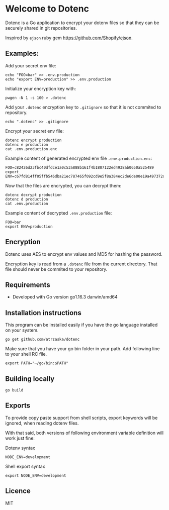 # Welcome to Dotenc

Dotenc is a Go application to encrypt your dotenv files so that they can be securely shared in git repositories.

Inspired by `ejson` ruby gem https://github.com/Shopify/ejson.

## Examples:

Add your secret env file:

    echo "FOO=bar" >> .env.production
    echo "export ENV=production" >> .env.production

Initialize your encryption key with:

    pwgen -N 1 -s 100 > .dotenc

Add your `.dotenc` encryption key to `.gitignore` so that it is not commited to repository.

    echo ".dotenc" >> .gitignore

Encrypt your secret env file:

    dotenc encrypt production
    dotenc e production
    cat .env.production.enc

Example content of generated encrypted env file `.env.production.enc`:

    FOO=c82426d23fbc40dfdce1a0c53a888b161f4b1807122ed4938ab0650a525489
    export ENV=c67fd814ff05ffb546dba21ec787465f092cd9e5f8a384ec2de6de00e19a497372ddbc717b9e

Now that the files are encrypted, you can decrypt them:

    dotenc decrypt production
    dotenc d production
    cat .env.production

Example content of decrypted `.env.production` file:

    FOO=bar
    export ENV=production

## Encryption

Dotenc uses AES to encrypt env values and MD5 for hashing the password.

Encryption key is read from a `.dotenc` file from the current directory.
That file should never be commited to your repository.

## Requirements

- Developed with Go version go1.16.3 darwin/amd64

## Installation instructions

This program can be installed easily if you have the go language installed on your system.

    go get github.com/atrzaska/dotenc

Make sure that you have your go bin folder in your path. Add following line to your shell RC file.

    export PATH="~/go/bin:$PATH"

## Building locally

    go build

## Exports

To provide copy paste support from shell scripts, export keywords will be ignored, when reading dotenv files.

With that said, both versions of following environment variable definition will work just fine:

Dotenv syntax

    NODE_ENV=development

Shell export syntax

    export NODE_ENV=development

## Licence

MIT
